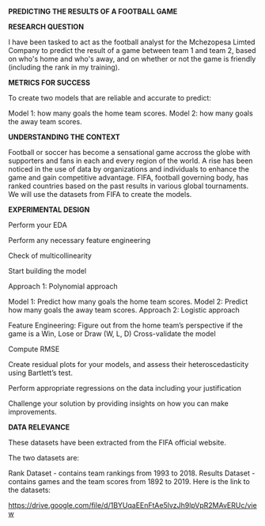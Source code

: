 
**PREDICTING THE RESULTS OF A FOOTBALL GAME**

**RESEARCH QUESTION**

I have been tasked to act as the football analyst for the Mchezopesa Limted Company to predict the result of a game between team 1 and team 2, based on who's home and who's away, and on whether or not the game is friendly (including the rank in my training).

**METRICS FOR SUCCESS**

To create two models that are reliable and accurate to predict:

Model 1: how many goals the home team scores.
Model 2: how many goals the away team scores.

**UNDERSTANDING THE CONTEXT**

Football or soccer has become a sensational game accross the globe with supporters and fans in each and every region of the world. A rise has been noticed in the use of data by organizations and individuals to enhance the game and gain competitive advantage. FIFA, football governing body, has ranked countries based on the past results in various global tournaments. We will use the datasets from FIFA to create the models.

**EXPERIMENTAL DESIGN**

Perform your EDA

Perform any necessary feature engineering

Check of multicollinearity

Start building the model

Approach 1: Polynomial approach

Model 1: Predict how many goals the home team scores.
Model 2: Predict how many goals the away team scores.
Approach 2: Logistic approach

Feature Engineering: Figure out from the home team’s perspective if the game is a Win, Lose or Draw (W, L, D)
Cross-validate the model

Compute RMSE

Create residual plots for your models, and assess their heteroscedasticity using Bartlett’s test.

Perform appropriate regressions on the data including your justification

Challenge your solution by providing insights on how you can make improvements.

**DATA RELEVANCE**

These datasets have been extracted from the FIFA official website.

The two datasets are:

Rank Dataset - contains team rankings from 1993 to 2018.
Results Dataset - contains games and the team scores from 1892 to 2019.
Here is the link to the datasets:

https://drive.google.com/file/d/1BYUqaEEnFtAe5lvzJh9lpVpR2MAvERUc/view
